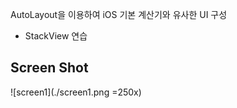 AutoLayout을 이용하여 iOS 기본 계산기와 유사한 UI 구성
* StackView 연습

Screen Shot
---
![screen1](./screen1.png =250x)

